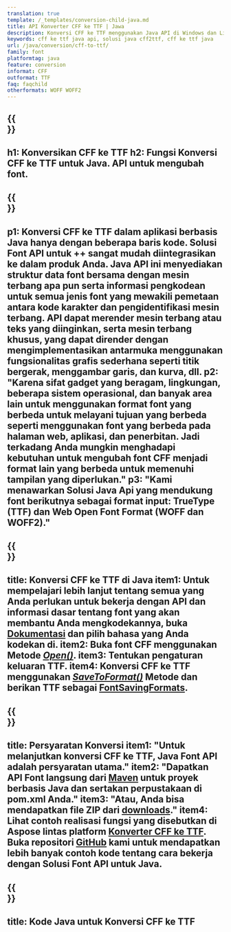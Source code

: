 ```yaml
---
translation: true
template: /_templates/conversion-child-java.md
title: API Konverter CFF ke TTF | Jawa
description: Konversi CFF ke TTF menggunakan Java API di Windows dan Linux. Integrasikan fungsionalitas konversi font CFF ke TTF asli ini ke dalam solusi Anda sendiri.
keywords: cff ke ttf java api, solusi java cff2ttf, cff ke ttf java
url: /java/conversion/cff-to-ttf/
family: font
platformtag: java
feature: conversion
informat: CFF
outformat: TTF
faq: faqchild
otherformats: WOFF WOFF2
---
```


{{<section banner>}}
---
h1: Konversikan CFF ke TTF
h2: Fungsi Konversi CFF ke TTF untuk Java. API untuk mengubah font.
---

{{<section overview>}}
---
p1: Konversi CFF ke TTF dalam aplikasi berbasis Java hanya dengan beberapa baris kode. Solusi Font API untuk ++ sangat mudah diintegrasikan ke dalam produk Anda. Java API ini menyediakan struktur data font bersama dengan mesin terbang apa pun serta informasi pengkodean untuk semua jenis font yang mewakili pemetaan antara kode karakter dan pengidentifikasi mesin terbang. API dapat merender mesin terbang atau teks yang diinginkan, serta mesin terbang khusus, yang dapat dirender dengan mengimplementasikan antarmuka menggunakan fungsionalitas grafis sederhana seperti titik bergerak, menggambar garis, dan kurva, dll.
p2: "Karena sifat gadget yang beragam, lingkungan, beberapa sistem operasional, dan banyak area lain untuk menggunakan format font yang berbeda untuk melayani tujuan yang berbeda seperti menggunakan font yang berbeda pada halaman web, aplikasi, dan penerbitan. Jadi terkadang Anda mungkin menghadapi kebutuhan untuk mengubah font CFF menjadi format lain yang berbeda untuk memenuhi tampilan yang diperlukan."
p3: "Kami menawarkan Solusi Java Api yang mendukung font berikutnya sebagai format input: TrueType (TTF) dan Web Open Font Format (WOFF dan WOFF2)."
---

{{<section feature1>}}
---
title: Konversi CFF ke TTF di Java
item1: Untuk mempelajari lebih lanjut tentang semua yang Anda perlukan untuk bekerja dengan API dan informasi dasar tentang font yang akan membantu Anda mengkodekannya, buka [Dokumentasi](https://docs.aspose.com/font/) dan pilih bahasa yang Anda kodekan di.
item2: Buka font CFF menggunakan Metode [*Open()*](https://reference.aspose.com/font/java/com.aspose.font/Font#open-com.aspose.font.FontDefinition-).
item3: Tentukan pengaturan keluaran TTF.
item4: Konversi CFF ke TTF menggunakan [*SaveToFormat()*](https://reference.aspose.com/font/java/com.aspose.font/font/) Metode dan berikan TTF sebagai [FontSavingFormats](https://reference.aspose.com/font/java/com.aspose.font/fontsavingformats/).
---

{{<section feature2>}}
---
title: Persyaratan Konversi
item1: "Untuk melanjutkan konversi CFF ke TTF, Java Font API adalah persyaratan utama."
item2: "Dapatkan API Font langsung dari [Maven](https://repository.aspose.com/webapp/#/artifacts/browse/tree/General/repo/com/aspose/aspose-font) untuk proyek berbasis Java dan sertakan perpustakaan di pom.xml Anda."
item3: "Atau, Anda bisa mendapatkan file ZIP dari [downloads](https://releases.aspose.com/font/java/)."
item4: Lihat contoh realisasi fungsi yang disebutkan di Aspose lintas platform [Konverter CFF ke TTF](https://products.aspose.app/font/conversion/cff-to-ttf). Buka repositori [GitHub](https://github.com/aspose-font/Aspose.Font-Documentation/tree/master/java-examples) kami untuk mendapatkan lebih banyak contoh kode tentang cara bekerja dengan Solusi Font API untuk Java.
---

{{<section codeexample>}}
---
title: Kode Java untuk Konversi CFF ke TTF
---
